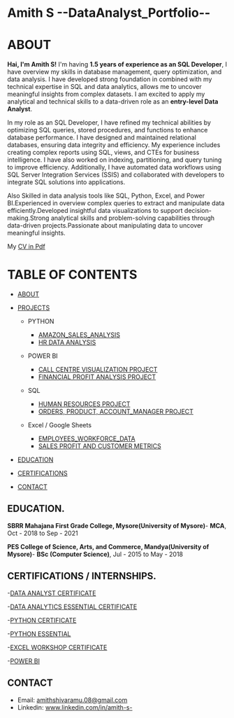 # Amith S --DataAnalyst_Portfolio--

# ABOUT

**Hai, I'm Amith S!** I'm having **1.5 years of experience as an SQL Developer**, I have overview my skills in database management, query optimization, and data analysis. I have developed strong foundation in  combined with my technical expertise in SQL and data analytics, allows me to uncover meaningful insights from complex datasets. I am excited to apply my analytical and technical skills to a data-driven role as an **entry-level Data Analyst**.  

In my role as an SQL Developer, I have refined my technical abilities by optimizing SQL queries, stored procedures, and functions to enhance database performance. I have designed and maintained relational databases, ensuring data integrity and efficiency. My experience includes creating complex reports using SQL, views, and CTEs for business intelligence. I have also worked on indexing, partitioning, and query tuning to improve efficiency. Additionally, I have automated data workflows using SQL Server Integration Services (SSIS) and collaborated with developers to integrate SQL solutions into applications.

Also Skilled in data analysis tools like SQL, Python, Excel, and Power BI.Experienced in overview complex queries to extract and manipulate data efficiently.Developed insightful data visualizations to support decision-making.Strong analytical skills and problem-solving capabilities through data-driven projects.Passionate about manipulating data to uncover meaningful insights.

My [CV in Pdf](https://github.com/Amith-shivaramu/Amith_Portfolio/blob/main/Amith%20CV.pdf)

# TABLE OF CONTENTS

- [ABOUT](https://github.com/Amith-shivaramu/Amith_Portfolio/blob/main/README.md#about)
  
- [PROJECTS](https://github.com/Amith-shivaramu/Amith_Portfolio/blob/main/README.md#projects)
  
  - PYTHON
    - [AMAZON_SALES_ANALYSIS](https://github.com/Amith-shivaramu/PROJECTS_PORTFOLIO/blob/main/Python_Projects/1.Amazon%20Sales%20Analysis.md#amazon-sales-analysis)
    - [HR DATA ANALYSIS](https://github.com/Amith-shivaramu/PROJECTS_PORTFOLIO/blob/main/Python_Projects/2.%20HR%20Data%20Analysis%20Project.md#hr-data-analysis)
      
  - POWER BI
    - [CALL CENTRE VISUALIZATION PROJECT](https://github.com/Amith-shivaramu/PROJECTS_PORTFOLIO/blob/main/PowerBI_Projects/1.%20Call%20Centre%20Visualization%20Project.md#call-centre-visualization-project) 
    - [FINANCIAL PROFIT ANALYSIS PROJECT](https://github.com/Amith-shivaramu/PROJECTS_PORTFOLIO/blob/main/PowerBI_Projects/2.%20Financial%20Profit%20Analysis%20Project.md#financial-profit-analysis-project)
      
  - SQL
    - [HUMAN RESOURCES PROJECT](https://github.com/Amith-shivaramu/PROJECTS_PORTFOLIO/blob/main/SQL%20Projects/1.%20Human%20Resources%20Project.md#human-resources-project)
    - [ORDERS, PRODUCT, ACCOUNT_MANAGER PROJECT](https://github.com/Amith-shivaramu/PROJECTS_PORTFOLIO/blob/main/SQL%20Projects/2.%20Order_Product_Account%20Manger%20Project.md#order-product-account-manager-project)
      
  - Excel / Google Sheets
    - [EMPLOYEES_WORKFORCE_DATA](https://github.com/Amith-shivaramu/PROJECTS_PORTFOLIO/blob/main/Excel_Projects/1.%20Employee_Workforce_Data.md#employees-workforce-data)
    - [SALES PROFIT AND CUSTOMER METRICS](https://github.com/Amith-shivaramu/PROJECTS_PORTFOLIO/blob/main/Excel_Projects/2.%20Sales_Profit%20and%20Customer_metrics%20Data.md#sales-profit-and-customer-metrics)

 - [EDUCATION](https://github.com/Amith-shivaramu/Amith_Portfolio/blob/main/README.md#education)

 - [CERTIFICATIONS](https://github.com/Amith-shivaramu/Amith_Portfolio/blob/main/README.md#certifications--internships)

 - [CONTACT](https://github.com/Amith-shivaramu/Amith_Data_Analyst_Portfolio/blob/main/README.md#contact)
   

## EDUCATION.

   **SBRR Mahajana First Grade College, Mysore(University of Mysore)**- **MCA**, Oct - 2018 to Sep - 2021 
 
   **PES College of Science, Arts, and Commerce, Mandya(University of Mysore)**- **BSc (Computer Science)**, Jul - 2015 to May - 2018 

## CERTIFICATIONS / INTERNSHIPS.

   -[DATA ANALYST CERTIFICATE](https://github.com/Amith-shivaramu/Certifications/blob/main/Data%20Analyst%20certificate.pdf) 

   -[DATA ANALYTICS ESSENTIAL CERTIFICATE](https://github.com/Amith-shivaramu/Certifications/blob/main/Data%20Analytics%20Essential%20Certificate.pdf)
   
   -[PYTHON CERTIFICATE](https://github.com/Amith-shivaramu/Certifications/blob/main/Python%20Certificate%20.pdf)

   -[PYTHON ESSENTIAL](https://github.com/Amith-shivaramu/Certifications/blob/main/CertificateOfCompletion_Python%20Essential%20Training.pdf)

   -[EXCEL WORKSHOP CERTIFICATE](https://github.com/Amith-shivaramu/Certifications/blob/main/Excel%20Certificate%20.pdf)

   -[POWER BI](https://github.com/Amith-shivaramu/Certifications/blob/main/Power%20BI%20Certificate.pdf)

## CONTACT

- Email: amithshivaramu.08@gmail.com
- Linkedin: www.linkedin.com/in/amith-s-

